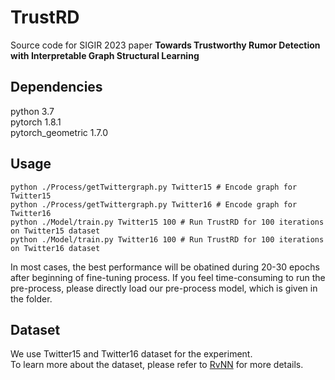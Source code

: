 # TrustRD
Source code for SIGIR 2023 paper **Towards Trustworthy Rumor Detection with Interpretable Graph
Structural Learning**

## Dependencies
python 3.7    
pytorch 1.8.1   
pytorch_geometric 1.7.0 


## Usage

```
python ./Process/getTwittergraph.py Twitter15 # Encode graph for Twitter15
python ./Process/getTwittergraph.py Twitter16 # Encode graph for Twitter16
python ./Model/train.py Twitter15 100 # Run TrustRD for 100 iterations on Twitter15 dataset
python ./Model/train.py Twitter16 100 # Run TrustRD for 100 iterations on Twitter16 dataset
```
In most cases, the best performance will be obatined during 20-30 epochs after beginning of fine-tuning process. If you feel time-consuming to run the pre-process, please directly load our pre-process model, which is given in the folder.

## Dataset
We use Twitter15 and Twitter16 dataset for the experiment.    
To learn more about the dataset, please refer to [RvNN](https://github.com/majingCUHK/Rumor_RvNN) for more details.

 





